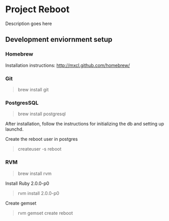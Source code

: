 # Project Reboot
Description goes here

## Development enviornment setup

### Homebrew

Installation instructions: http://mxcl.github.com/homebrew/

### Git

  > brew install git

### PostgresSQL
  
  > brew install postgresql

After installation, follow the instructions for initializing the db and setting up launchd.

Create the reboot user in postgres
  
  >createuser -s reboot

### RVM

  > brew install rvm

Install Ruby 2.0.0-p0

  > rvm install 2.0.0-p0

Create gemset

  > rvm gemset create reboot